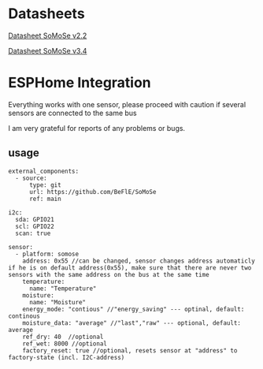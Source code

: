# Datasheets

[Datasheet SoMoSe v2.2](https://befle.de/Datasheets/SoMoSe_v3_4/Datenblatt_SoMoSe_v2.2.pdf)

[Datasheet SoMoSe v3.4](https://befle.de/Datasheets/SoMoSe_v3_4/Datenblatt_SoMoSe_v3.4.pdf)

# ESPHome Integration

Everything works with one sensor, please proceed with caution if several sensors are connected to the same bus

I am very grateful for reports of any problems or bugs.


## usage

```
external_components: 
  - source:
      type: git
      url: https://github.com/BeFlE/SoMoSe
      ref: main

i2c:
  sda: GPIO21
  scl: GPIO22
  scan: true

sensor: 
  - platform: somose
    address: 0x55 //can be changed, sensor changes address automaticly if he is on default address(0x55), make sure that there are never two sensors with the same address on the bus at the same time
    temperature:
      name: "Temperature"
    moisture:
      name: "Moisture"
    energy_mode: "contious" //"energy_saving" --- optinal, default: continous
    moisture_data: "average" //"last","raw" --- optional, default: average
    ref_dry: 40  //optional
    ref_wet: 8000 //optional
    factory_reset: true //optional, resets sensor at "address" to factory-state (incl. I2C-address)
```
